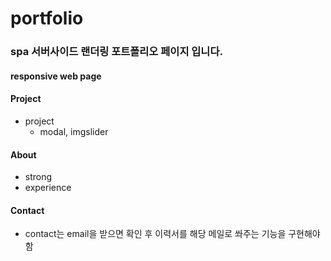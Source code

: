 # portfolio

### spa 서버사이드 랜더링 포트폴리오 페이지 입니다.

#### responsive web page

#### Project

- project
  - modal, imgslider

#### About

- strong
- experience

#### Contact

- contact는 email을 받으면 확인 후 이력서를 해당 메일로 쏴주는 기능을 구현해야함
